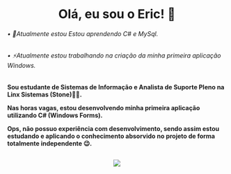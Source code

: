 <div align="center">
  <h1> Olá, eu sou o Eric! 👋</h1>
</div>

###### • 🌱Atualmente estou Estou aprendendo C# e MySql.

###### • ⚡Atualmente estou trabalhando na criação da minha primeira aplicação Windows.

##

<div>
  <h4>
    <p>Sou estudante de Sistemas de Informação e Analista de Suporte Pleno na Linx Sistemas (Stone)🧑‍💼.</p>
    <p>Nas horas vagas, estou desenvolvendo minha primeira aplicação utilizando C# (Windows Forms).</p>
    <p>Ops, não possuo experiência com desenvolvimento, sendo assim estou estudando e aplicando o conhecimento absorvido no projeto de forma totalmente independente 😉.     </p>
  </h4>
</div>

##

<div align="center" >
  <a href="https://www.linkedin.com/in/ericsilva-333" target="_blank"><img src="https://img.shields.io/badge/LinkedIn-0077B5?style=for-the-badge&logo=linkedin&logoColor=white" target="_blank"></a>
</div>
